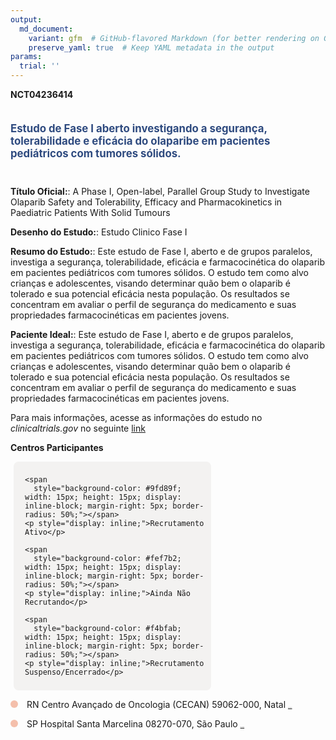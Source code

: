 ```yaml
---
output: 
  md_document:
    variant: gfm  # GitHub-flavored Markdown (for better rendering on GitHub)
    preserve_yaml: true  # Keep YAML metadata in the output
params:
  trial: ''
---
```


**NCT04236414**

<div style="padding: 5px 5px 5px 0px; font-size: 1.20em; font-weight: bold; color: #2E4A7F; text-align: left; margin-bottom: 20px">

Estudo de Fase I aberto investigando a segurança, tolerabilidade e
eficácia do olaparibe em pacientes pediátricos com tumores sólidos.

</div>

**Título Oficial:**: A Phase I, Open-label, Parallel Group Study to
Investigate Olaparib Safety and Tolerability, Efficacy and
Pharmacokinetics in Paediatric Patients With Solid Tumours

**Desenho do Estudo:**: Estudo Clinico Fase I

**Resumo do Estudo:**: Este estudo de Fase I, aberto e de grupos
paralelos, investiga a segurança, tolerabilidade, eficácia e
farmacocinética do olaparib em pacientes pediátricos com tumores
sólidos. O estudo tem como alvo crianças e adolescentes, visando
determinar quão bem o olaparib é tolerado e sua potencial eficácia nesta
população. Os resultados se concentram em avaliar o perfil de segurança
do medicamento e suas propriedades farmacocinéticas em pacientes jovens.

**Paciente Ideal:**: Este estudo de Fase I, aberto e de grupos
paralelos, investiga a segurança, tolerabilidade, eficácia e
farmacocinética do olaparib em pacientes pediátricos com tumores
sólidos. O estudo tem como alvo crianças e adolescentes, visando
determinar quão bem o olaparib é tolerado e sua potencial eficácia nesta
população. Os resultados se concentram em avaliar o perfil de segurança
do medicamento e suas propriedades farmacocinéticas em pacientes jovens.

Para mais informações, acesse as informações do estudo no
*clinicaltrials.gov* no seguinte
[link](https://clinicaltrials.gov/ct2/show/NCT04236414)

**Centros Participantes**

<div style="margin-bottom: 8px; margin-left: 5px; padding: 8px; max-width: 300px; background-color: #f3f2f1; border-radius: 8px;">

<div style="margin-left: 10px;">

    <span 
      style="background-color: #9fd89f; width: 15px; height: 15px; display: inline-block; margin-right: 5px; border-radius: 50%;"></span>
    <p style="display: inline;">Recrutamento Ativo</p>

</div>

<div style="margin-left: 10px;">

    <span 
      style="background-color: #fef7b2; width: 15px; height: 15px; display: inline-block; margin-right: 5px; border-radius: 50%;"></span>
    <p style="display: inline;">Ainda Não Recrutando</p>

</div>

<div style="margin-left: 10px;">

    <span 
      style="background-color: #f4bfab; width: 15px; height: 15px; display: inline-block; margin-right: 5px; border-radius: 50%;"></span>
    <p style="display: inline;">Recrutamento Suspenso/Encerrado</p>

</div>

</div>

<span style="display: inline-block; width: 12px; height: 12px; border-radius: 50%; margin-right: 10px; padding-bottom: 0px; background-color: #f4bfab;"></span>
RN Centro Avançado de Oncologia (CECAN) 59062-000, Natal
<span style="color: #2E4A7F; text-decoration: none; font-weight: 500; font-size: 0.8">[REPORTAR
ERRO](https://flazar.shinyapps.io/formsapp?study_nct_id=NCT04236414&location_id=RESEARCHSITENATAL59075740BRAZIL&location_full_name=Centro%20Avan%C3%A7ado%20de%20Oncologia%20%28CECAN%29%2C%2059062-000%2C%20Natal&form_type=Reportar%20Erro)</span>

<span style="display: inline-block; width: 12px; height: 12px; border-radius: 50%; margin-right: 10px; padding-bottom: 0px; background-color: #f4bfab;"></span>
SP Hospital Santa Marcelina 08270-070, São Paulo
<span style="color: #2E4A7F; text-decoration: none; font-weight: 500; font-size: 0.8">[REPORTAR
ERRO](https://flazar.shinyapps.io/formsapp?study_nct_id=NCT04236414&location_id=RESEARCHSITESAOPAULO08270070BRAZIL&location_full_name=Hospital%20Santa%20Marcelina%2C%2008270-070%2C%20S%C3%A3o%20Paulo&form_type=Reportar%20Erro)</span>
